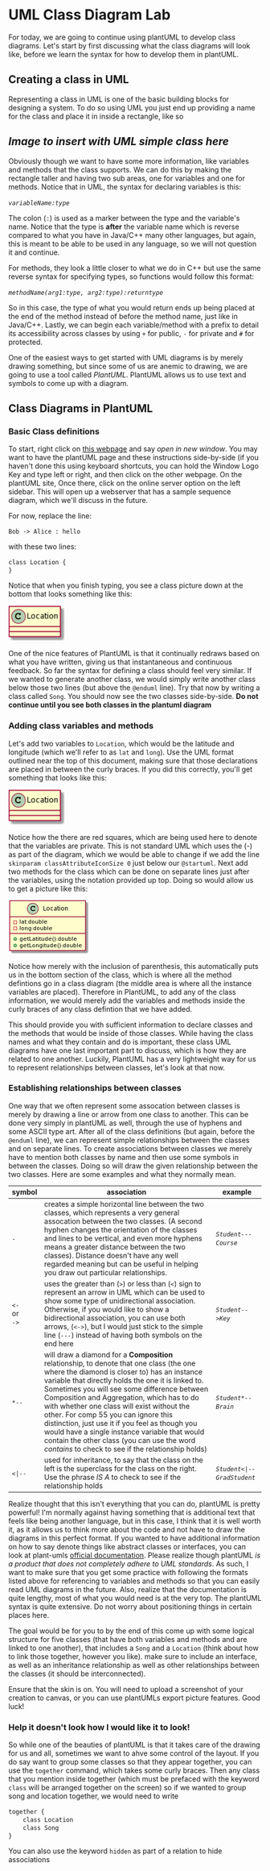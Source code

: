 # UML Class Diagram Lab

For today, we are going to continue using plantUML to develop class diagrams.  Let's start by first discussing what the class diagrams will look like, before we learn the syntax for how to develop them in plantUML.

## Creating a class in UML
Representing a class in UML is one of the basic building blocks for designing a system.  To do so using UML you just end up providing a name for the class and place it in inside a rectangle, like so

## *Image to insert with UML simple class here*

Obviously though we want to have some more information, like variables and methods that the class supports.  We can do this by making the rectangle taller and having two sub areas, one for variables and one for methods.  Notice that in UML, the syntax for declaring variables is this:

*```variableName:type```*

The colon (```:```) is used as a marker between the type and the variable's name.  Notice that the type is **after** the variable name which is reverse compared to what you have in Java/C++ many other languages, but again, this is meant to be able to be used in any language, so we will not question it and continue.

For methods, they look a little closer to what we do in C++ but use the same reverse syntax for specifying types, so functions would follow this format:

*```methodName(arg1:type, arg2:type):returntype```*

So in this case, the type of what you would return ends up being placed at the end of the method instead of before the method name, just like in Java/C++.  Lastly, we can begin each variable/method with a prefix to detail its accessibility across classes by using ```+``` for public, ````-```` for private and ```#``` for protected. 

One of the easiest ways to get started with UML diagrams is by merely drawing something, but since some of us are anemic to drawing, we are going to use a tool called *PlantUML*.  PlantUML allows us to use text and symbols to come up with a diagram.

## Class Diagrams in PlantUML

### Basic Class definitions

To start, right click on [this webpage](http://plantuml.com) and say *open in new window*. You may want to have the plantUML page and these instructions side-by-side (if you haven't done this using keyboard shortcuts, you can hold the Window Logo Key and type left or right, and then click on the other webpage.  On the plantUML site, Once there, click on the online server option on the left sidebar.   This will open up a webserver that has a sample sequence diagram, which we'll discuss in the future. 

For now, replace the line:
```
Bob -> Alice : hello
```

with these two lines:
```
class Location {
}
```

Notice that when you finish typing, you see a class picture down at the bottom that looks something like this:

![](lab65media/oneclass.png)

One of the nice features of PlantUML is that it continually redraws based on what you have written, giving us that instantaneous and continuous feedback.  So far the syntax for defining a class should feel very similar.  If we wanted to generate another class, we would simply write another class below those two lines (but above the ```@enduml``` line).  Try that now by writing a class called ```Song```.  You should now see the two classes side-by-side.  **Do not continue until you see both classes in the plantuml diagram**

### Adding class variables and methods
Let's add two variables to ```Location```, which would be the latitude and longitude (which we'll refer to as ```lat``` and ```long```).  Use the UML format outlined near the top of this document, making sure that those declarations are placed in between the curly braces.  If you did this correctly, you'll get something that looks like this:

![](lab65media/oneclass.png)

Notice how the there are red squares, which are being used here to denote that the variables are private.  This is not standard UML which uses the (-) as part of the diagram, which we would be able to change if we add the line ```skinparam classAttributeIconSize 0``` just below our ```@startuml```.  Next add two methods for the class which can be done on separate lines just after the variables, using the notation provided up top.  Doing so would allow us to get a picture like this:

![](lab65media/locationclass.png)

Notice how merely with the inclusion of parenthesis, this automatically puts us in the bottom section of the class, which is where all the method defintions go in a class diagram (the middle area is where all the instance variables are placed).  Therefore in PlantUML, to add any of the class information, we would merely add the variables and methods inside the curly braces of any class defintion that we have added.

This should provide you with sufficient information to declare classes and the methods that would be inside of those classes.  While having the class names and what they contain and do is important, these class UML diagrams have one last important part to discuss, which is how they are related to one another.  Luckily, PlantUML has a very lightweight way for us to represent relationships between classes, let's look at that now.

### Establishing relationships between classes

One way that we often represent some assocation between classes is merely by drawing a line or arrow from one class to another.  This can be done very simply in plantUML as well, through the use of hyphens and some ASCII type art.  After all of the class definitions (but again, before the ```@enduml``` line), we can represent simple relationships between the classes and on separate lines.  To create associations between classes we merely have to mention both classes by name and then use some symbols in between the classes.  Doing so will draw the given relationship between the two classes.  Here are some examples and what they normally mean.

|symbol|association|example|
|---|---|---|
| ```-```| creates a simple horizontal line between the two classes, which represents a very general assocation between the two classes.  (A second hyphen changes the orientation of the classes and lines to be vertical, and even more hyphens means a greater distance between the two classes).  Distance doesn't have any well regarded meaning but can be useful in helping you draw out particular relationships. | *```Student---Course```* |
| ```<-``` <br> or <br>```->```| uses the greater than (```>```) or less than (```<```) sign to represent an arrow in UML which can be used to show some type of unidirectional association.  Otherwise, if you would like to show a bidirectional association, you can use both arrows, (*```<->```*), but I would just stick to the simple line (*```---```*) instead of having both symbols on the end here | *```Student-->Key```* |
| ```*--```| will draw a diamond for a **Composition** relationship, to denote that one class (the one where the diamond is closer to) has an instance variable that directly holds the one it is linked to. Sometimes you will see some difference between Composition and Aggregation, which has to do with whether one class will exist without the other. For comp 55 you can ignore this distinction, just use it if you feel as though you would have a single instance variable that would contain the other class (you can use the word *contains* to check to see if the relationship holds) | *```Student*--Brain```* |
| ```<\|--```| used for inheritance, to say that the class on the left is the superclass for the class on the right.  Use the phrase *IS A* to check to see if the relationship holds | *```Student<\|--GradStudent```* |

Realize thought that this isn't everything that you can do, plantUML is pretty powerful!  I'm normally against having something that is additional text that feels like being another language, but in this case, I think that it is well worth it, as it allows us to think more about the code and not have to draw the diagrams in this perfect format.  If you wanted to have additional information on how to say denote things like abstract classes or interfaces, you can look at plant-umls [official documentation](http://plantuml.com/class-diagram).  Please realize though plantUML *is a product that does not completely adhere to UML standards*.  As such, I want to make sure that you get some practice with following the formats listed above for referencing to variables and methods so that you can easily read UML diagrams in the future.  Also, realize that the documentation is quite lengthy, most of what you would need is at the very top.  The plantUML syntax is quite extensive.  Do not worry about positioning things in certain places here.

The goal would be for you to by the end of this come up with some logical structure for five classes (that have both variables and methods and are linked to one another), that includes a ```Song``` and a ```Location``` (think about how to link those together, however you like).  make sure to include an interface, as well as an inheritance relationship as well as other relationships between the classes (it should be interconnected).  

Ensure that the skin is on.  You will need to upload a screenshot of your creation to canvas, or you can use plantUMLs export picture features.  Good luck!

### Help it doesn't look how I would like it to look!

So while one of the beauties of plantUML is that it takes care of the drawing for us and all, sometimes we want to ahve some control of the layout.  If you do say want to group some classes so that they appear together, you can use the ```together``` command, which takes some curly braces.  Then any class that you mention inside together (which must be prefaced with the keyword ```class``` will be arranged together on the screen) so if we wanted to group song and location together, we would need to write

```
together {
    class Location
    class Song
}
```

You can also use the keyword ```hidden``` as part of a relation to hide associations